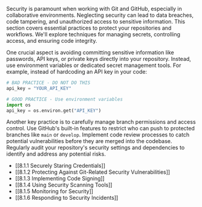 Security is paramount when working with Git and GitHub, especially in collaborative environments. Neglecting security can lead to data breaches, code tampering, and unauthorized access to sensitive information. This section covers essential practices to protect your repositories and workflows. We'll explore techniques for managing secrets, controlling access, and ensuring code integrity.

One crucial aspect is avoiding committing sensitive information like passwords, API keys, or private keys directly into your repository. Instead, use environment variables or dedicated secret management tools. For example, instead of hardcoding an API key in your code:

```python
# BAD PRACTICE - DO NOT DO THIS
api_key = "YOUR_API_KEY"

# GOOD PRACTICE - Use environment variables
import os
api_key = os.environ.get("API_KEY")
```

Another key practice is to carefully manage branch permissions and access control. Use GitHub's built-in features to restrict who can push to protected branches like `main` or `develop`. Implement code review processes to catch potential vulnerabilities before they are merged into the codebase. Regularly audit your repository's security settings and dependencies to identify and address any potential risks.

- [[8.1.1 Securely Staring Credentials]]
- [[8.1.2 Protecting Against Git-Related Security Vulnerabilities]]
- [[8.1.3 Implementing Code Signing]]
- [[8.1.4 Using Security Scanning Tools]]
- [[8.1.5 Monitoring for Security]]
- [[8.1.6 Responding to Security Incidents]]